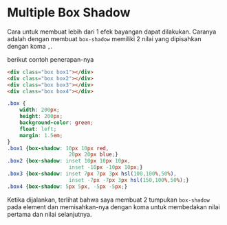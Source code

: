 # Multiple Box Shadow

Cara untuk membuat lebih dari 1 efek bayangan dapat dilakukan. Caranya adalah dengan membuat `box-shadow` memiliki 2 nilai yang dipisahkan dengan koma `,`.

berikut contoh penerapan-nya

```html
<div class="box box1"></div>
<div class="box box2"></div>
<div class="box box3"></div>
<div class="box box4"></div>
```

```css
.box {
    width: 200px;
    height: 200px;
    background-color: green;
    float: left;
    margin: 1.5em;
}
.box1 {box-shadow: 10px 10px red,
                    20px 20px blue;}
.box2 {box-shadow: inset 10px 10px 10px,
                    inset -10px -10px 10px;}
.box3 {box-shadow: inset 7px 7px 3px hsl(100,100%,50%),
                    inset -7px -7px 3px hsl(150,100%,50%);}
.box4 {box-shadow: 5px 5px, -5px -5px;}
```

Ketika dijalankan, terlihat bahwa saya membuat 2 tumpukan `box-shadow` pada element dan memisahkan-nya dengan koma untuk membedakan nilai pertama dan nilai selanjutnya.